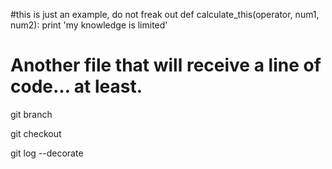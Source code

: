 #this is just an example, do not freak out
def calculate_this(operator, num1, num2):
   print 'my knowledge is limited'     
# Another file that will receive a line of code... at least.  

git branch

git checkout

git log --decorate
